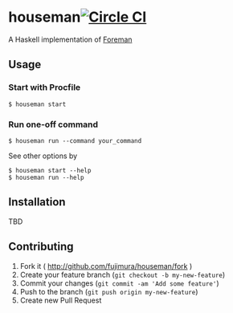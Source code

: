 # houseman[![Circle CI](https://circleci.com/gh/fujimura/houseman.svg?style=shield)](https://circleci.com/gh/fujimura/houseman)

A Haskell implementation of [Foreman](https://github.com/ddollar/foreman)

## Usage

### Start with Procfile
```
$ houseman start
```

### Run one-off command

```
$ houseman run --command your_command
```

See other options by

```
$ houseman start --help
$ houseman run --help
```

## Installation

TBD

## Contributing

1. Fork it ( http://github.com/fujimura/houseman/fork )
2. Create your feature branch (`git checkout -b my-new-feature`)
3. Commit your changes (`git commit -am 'Add some feature'`)
4. Push to the branch (`git push origin my-new-feature`)
5. Create new Pull Request

